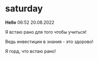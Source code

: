 # saturday
**Hello**
06:52 20.08.2022

Я встаю рано для того чтобы учиться!

Ведь инвестиции в знания - это здорово!

Я горд, что встаю рано!
